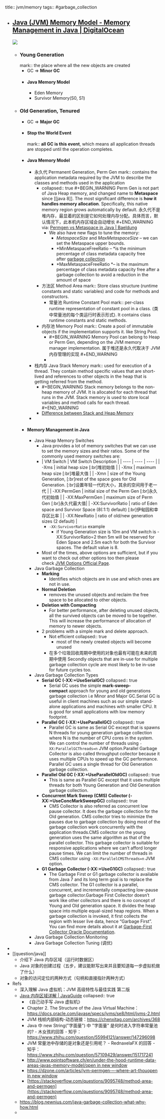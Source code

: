 title:: jvm/memory
tags:: #garbage_collection

- ## [Java (JVM) Memory Model - Memory Management in Java | DigitalOcean](https://www.digitalocean.com/community/tutorials/java-jvm-memory-model-memory-management-in-java)
  ![](../assets/Java-Memory-Model.png)
  - ### Young Generation
    mark:: the place where all the new objects are created
    - GC => **Minor GC**
    - #### Java Memory Model
      - Eden Memory
      - Survivor Memory(S0, S1)
  - ### Old Generation, Tenured
    - GC => **Major GC**
    - #### Stop the World Event
      mark:: **all GC is this event**, which means all application threads are stopped until the operation completes.
    - #### Java Memory Model
      - 永久代 Permanent Generation, Perm Gen
        mark:: contains the application metadata required by the JVM to describe the classes and methods used in the application
        - collapsed:: true
          #+BEGIN_WARNING
          Perm Gen is not part of Java Heap memory, and changed name to **Metaspace** since [[java 8]]. The most significant difference is **how it handles memory allocation**. Specifically, this native memory region grows automatically by default.
          永久代不是堆内存，最显着的区别是它如何处理内存分配。具体而言，默认情况下，此本机内存区域会自动增长
          #+END_WARNING
          via: [Permgen vs Metaspace in Java | Baeldung](https://www.baeldung.com/java-permgen-metaspace)
          - We also have new flags to tune the memory:
            - *MetaspaceSize* and *MaxMetaspaceSize –* we can set the Metaspace upper bounds.
            - *MinMetaspaceFreeRatio – *is the minimum percentage of class metadata capacity free after [garbage collection](https://www.baeldung.com/jvm-garbage-collectors)
            - *MaxMetaspaceFreeRatio *– is the maximum percentage of class metadata capacity free after a garbage collection to avoid a reduction in the amount of space
        - 方法区 Method Area
          mark:: Store class structure (runtime constants and static variables) and code for methods and constructors.
          - 常量池 Runtime Constant Pool
            mark:: per-class runtime representation of constant pool in a class. (类中常量池的每个类运行时表示形式). It contains class runtime constants and static methods.
        - 内存池 Memory Pool
          mark:: Create a pool of immutable objects if the implementation supports it. like String Pool.
          - #+BEGIN_WARNING
            Memory Pool can belong to Heap or Perm Gen, depending on the JVM memory manager implementation.
            属于堆还是永久代取决于 JVM 内存管理的实现
            #+END_WARNING
          -
      - 栈内存 Java Stack Memory
        mark:: used for execution of a thread. They contain method specific values that are short-lived and references to other objects in the heap that is getting referred from the method.
        - #+BEGIN_WARNING
          Stack memory belongs to the non-heap memory of JVM. It is allocated for each thread that runs in the JVM. Stack memory is used to store local variables and method calls for each thread.
          #+END_WARNING
        - [Difference between Stack and Heap Memory](https://www.digitalocean.com/community/tutorials/java-heap-space-vs-stack-memory)
      -
    - #### Memory Management in Java
      - Java Heap Memory Switches
        - Java provides a lot of memory switches that we can use to set the memory sizes and their ratios. Some of the commonly used memory switches are:
        - | VM Switch | VM Switch Description |
          | ---- | ---- | ---- |
          | -Xms | initial heap size [:br]堆初始值 |
          | -Xmx | maximum heap size [:br]堆最大值 |
          | -Xmn | size of the Young Generation, [:br]rest of the space goes for Old Generation. [:br]设置年轻一代的大小，其余的空间用于老一代  |
          | -XX:PermGen | initial size of the Perm Gen [:br]永久代初始值 |
          | -XX:MaxPermGen | maximum size of Perm Gen [:br]永久代最大值|
          | -XX:SurvivorRatio | ratio of Eden space and Survivor Space (8(:1:1) default) [:br]伊甸园和幸存区比率 |
          | -XX:NewRatio | ratio of old/new generation sizes (2 default) |
          - `-XX:SurvivorRatio` example
            - if Young Generation size is 10m and VM switch is -XX:SurvivorRatio=2 then 5m will be reserved for Eden Space and 2.5m each for both the Survivor spaces. The default value is 8.
        - Most of the times, above options are sufficient, but if you want to check out other options too then please check [JVM Options Official Page](https://www.oracle.com/technetwork/java/javase/tech/vmoptions-jsp-140102.html).
      - Java Garbage Collection
        - **Marking**
          - Identifies which objects are in use and which ones are not in use.
        - **Normal Deletion**
          - removes the unused objects and reclaim the free space to be allocated to other objects.
        - **Deletion with Compacting**
          - For better performance, after deleting unused objects, all the survived objects can be moved to be together. This will increase the performance of allocation of memory to newer objects.
        - 2 problems with a simple mark and delete approach.
          - Not efficient
            collapsed:: true
            - most of the newly created objects will become unused
          - 在多个垃圾回收周期中使用的对象也最有可能在未来的周期中使用
            Secondly objects that are in-use for multiple garbage collection cycle are most likely to be in-use for future cycles too.
      - Java Garbage Collection Types
        - **Serial GC (-XX:+UseSerialGC)**
          collapsed:: true
          - Serial GC uses the simple **mark-sweep-compact** approach for young and old generations garbage collection i.e Minor and Major GC.Serial GC is useful in client machines such as our simple stand-alone applications and machines with smaller CPU. It is good for small applications with low memory footprint.
        - **Parallel GC (-XX:+UseParallelGC)**
          collapsed:: true
          - Parallel GC is same as Serial GC except that is spawns N threads for young generation garbage collection where N is the number of CPU cores in the system. We can control the number of threads using `-XX:ParallelGCThreads=n` JVM option.Parallel Garbage Collector is also called throughput collector because it uses multiple CPUs to speed up the GC performance. Parallel GC uses a single thread for Old Generation garbage collection.
        - **Parallel Old GC (-XX:+UseParallelOldGC)**
          collapsed:: true
          - This is same as Parallel GC except that it uses multiple threads for both Young Generation and Old Generation garbage collection.
        - **Concurrent Mark Sweep (CMS) Collector (-XX:+UseConcMarkSweepGC)**
          collapsed:: true
          - CMS Collector is also referred as concurrent low pause collector. It does the garbage collection for the Old generation. CMS collector tries to minimize the pauses due to garbage collection by doing most of the garbage collection work concurrently with the application threads.CMS collector on the young generation uses the same algorithm as that of the parallel collector. This garbage collector is suitable for responsive applications where we can’t afford longer pause times. We can limit the number of threads in CMS collector using `-XX:ParallelCMSThreads=n` JVM option.
        - **G1 Garbage Collector (-XX:+UseG1GC)**
          collapsed:: true
          - The Garbage First or G1 garbage collector is available from Java 7 and its long term goal is to replace the CMS collector. The G1 collector is a parallel, concurrent, and incrementally compacting low-pause garbage collector.Garbage First Collector doesn’t work like other collectors and there is no concept of Young and Old generation space. It divides the heap space into multiple equal-sized heap regions. When a garbage collection is invoked, it first collects the region with lesser live data, hence “Garbage First”. You can find more details about it at [Garbage-First Collector Oracle Documentation](https://docs.oracle.com/javase/7/docs/technotes/guides/vm/G1.html).
      - Java Garbage Collection Monitoring
      - Java Garbage Collection Tuning (调优)
-
- [[question/java]]
  - 介绍下 Java 内存区域（运行时数据区）
  - Java 对象的创建过程（五步，建议能默写出来并且要知道每一步虚拟机做了什么）
  - 对象的访问定位的两种方式（句柄和直接指针两种方式）
- Refs
  - 深入理解 Java 虚拟机：JVM 高级特性与最佳实践 第二版
  - [Java 内存区域详解 | JavaGuide](https://javaguide.cn/java/jvm/memory-area.html)
    collapsed:: true
    - 《自己动手写 Java 虚拟机》
    - Chapter 2. The Structure of the Java Virtual Machine：https://docs.oracle.com/javase/specs/jvms/se8/html/jvms-2.html
    - JVM 栈帧内部结构-动态链接：https://chenxitag.com/archives/368
    - Java 中 new String("字面量") 中 "字面量" 是何时进入字符串常量池的? - 木女孩的回答 - 知乎： https://www.zhihu.com/question/55994121/answer/147296098
    - JVM 常量池中存储的是对象还是引用呢？ - RednaxelaFX 的回答 - 知乎： https://www.zhihu.com/question/57109429/answer/151717241
    - [http://www.pointsoftware.ch/en/under-the-hood-runtime-data-areas-javas-memory-model/open in new window](http://www.pointsoftware.ch/en/under-the-hood-runtime-data-areas-javas-memory-model/)
    - [https://dzone.com/articles/jvm-permgen-–-where-art-thouopen in new window](https://dzone.com/articles/jvm-permgen-%E2%80%93-where-art-thou)
    - [https://stackoverflow.com/questions/9095748/method-area-and-permgen](https://stackoverflow.com/questions/9095748/method-area-and-permgen)
  - https://blog.newnius.com/java-garbage-collection-what-why-how.html
  -